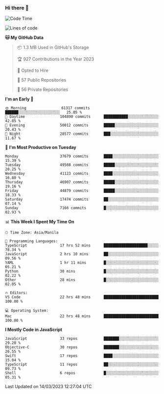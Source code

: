 ### Hi there 👋

<!--START_SECTION:waka-->
![Code Time](http://img.shields.io/badge/Code%20Time-3%2C728%20hrs%2015%20mins-blue)

![Lines of code](https://img.shields.io/badge/From%20Hello%20World%20I%27ve%20Written-99.5%20million%20lines%20of%20code-blue)

**🐱 My GitHub Data** 

> 📦 1.3 MB Used in GitHub's Storage 
 > 
> 🏆 927 Contributions in the Year 2023
 > 
> 💼 Opted to Hire
 > 
> 📜 57 Public Repositories 
 > 
> 🔑 56 Private Repositories 
 > 
**I'm an Early 🐤** 

```text
🌞 Morning                61317 commits       ██████░░░░░░░░░░░░░░░░░░░   25.05 % 
🌆 Daytime                104890 commits      ███████████░░░░░░░░░░░░░░   42.85 % 
🌃 Evening                50012 commits       █████░░░░░░░░░░░░░░░░░░░░   20.43 % 
🌙 Night                  28577 commits       ███░░░░░░░░░░░░░░░░░░░░░░   11.67 % 
```
📅 **I'm Most Productive on Tuesday** 

```text
Monday                   37679 commits       ████░░░░░░░░░░░░░░░░░░░░░   15.39 % 
Tuesday                  49568 commits       █████░░░░░░░░░░░░░░░░░░░░   20.25 % 
Wednesday                41123 commits       ████░░░░░░░░░░░░░░░░░░░░░   16.80 % 
Thursday                 46907 commits       █████░░░░░░░░░░░░░░░░░░░░   19.16 % 
Friday                   44879 commits       █████░░░░░░░░░░░░░░░░░░░░   18.33 % 
Saturday                 17474 commits       ██░░░░░░░░░░░░░░░░░░░░░░░   07.14 % 
Sunday                   7166 commits        █░░░░░░░░░░░░░░░░░░░░░░░░   02.93 % 
```


📊 **This Week I Spent My Time On** 

```text
🕑︎ Time Zone: Asia/Manila

💬 Programming Languages: 
TypeScript               17 hrs 52 mins      ████████████████████░░░░░   78.34 % 
JavaScript               2 hrs 10 mins       ██░░░░░░░░░░░░░░░░░░░░░░░   09.56 % 
YAML                     1 hr 11 mins        █░░░░░░░░░░░░░░░░░░░░░░░░   05.21 % 
Python                   30 mins             █░░░░░░░░░░░░░░░░░░░░░░░░   02.22 % 
Other                    28 mins             █░░░░░░░░░░░░░░░░░░░░░░░░   02.05 % 

🔥 Editors: 
VS Code                  22 hrs 48 mins      █████████████████████████   100.00 % 

💻 Operating System: 
Mac                      22 hrs 48 mins      █████████████████████████   100.00 % 
```

**I Mostly Code in JavaScript** 

```text
JavaScript               33 repos            ███████░░░░░░░░░░░░░░░░░░   29.20 % 
Objective-C              30 repos            ███████░░░░░░░░░░░░░░░░░░   26.55 % 
Swift                    17 repos            ████░░░░░░░░░░░░░░░░░░░░░   15.04 % 
TypeScript               11 repos            ██░░░░░░░░░░░░░░░░░░░░░░░   09.73 % 
Shell                    6 repos             █░░░░░░░░░░░░░░░░░░░░░░░░   05.31 % 
```




 Last Updated on 14/03/2023 12:27:04 UTC
<!--END_SECTION:waka-->


<!--
**rad182/rad182** is a ✨ _special_ ✨ repository because its `README.md` (this file) appears on your GitHub profile.

Here are some ideas to get you started:

- 🔭 I’m currently working on ...
- 🌱 I’m currently learning ...
- 👯 I’m looking to collaborate on ...
- 🤔 I’m looking for help with ...
- 💬 Ask me about ...
- 📫 How to reach me: ...
- 😄 Pronouns: ...
- ⚡ Fun fact: ...
-->
